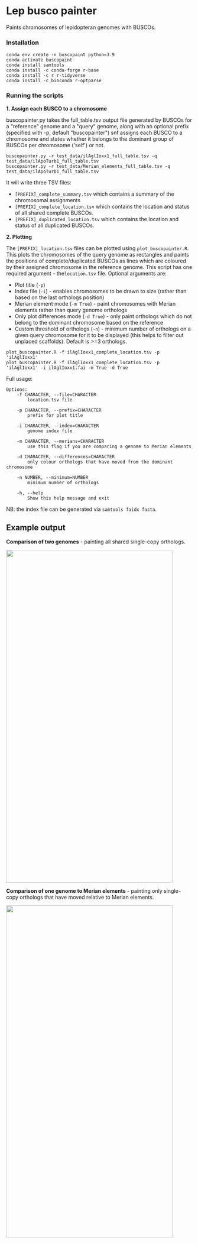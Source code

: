 # Lep busco painter
Paints chromosomes of lepidopteran genomes with BUSCOs.

### Installation

```
conda env create -n buscopaint python=3.9 
conda activate buscopaint
conda install samtools 
conda install -c conda-forge r-base
conda install -c r r-tidyverse
conda install -c bioconda r-optparse
```


### Running the scripts

**1. Assign each BUSCO to a chromosome**

buscopainter.py takes the full_table.tsv output file generated by BUSCOs for a "reference" genome and a "query" genome, along with an optional prefix (specified with -p, default "buscopainter") snf assigns each BUSCO to a chromosome and states whether it belongs to the dominant group of BUSCOs per chromosome ('self') or not.

```
buscopainter.py -r test_data/ilAglIoxx1_full_table.tsv -q test_data/ilApoTurb1_full_table.tsv
buscopainter.py -r test_data/Merian_elements_full_table.tsv -q test_data/ilApoTurb1_full_table.tsv
```

It will write three TSV files:

- `[PREFIX]_complete_summary.tsv` which contains a summary of the chromosomal assignments
- `[PREFIX]_complete_location.tsv` which contains the location and status of all shared complete BUSCOs.
- `[PREFIX]_duplicated_location.tsv` which contains the location and status of all duplicated BUSCOs.


**2. Plotting**

The `[PREFIX]_location.tsv` files can be plotted using `plot_buscopainter.R`. This plots the chromosomes of the query genome as rectangles and paints the positions of complete/duplicated BUSCOs as lines which are coloured by their assigned chromosome in the reference genome. This script has one required argument - the`location.tsv` file. Optional arguments are:

- Plot title (`-p`)
- Index file (`-i`) - enables chromosomes to be drawn to size (rather than based on the last orthologs position)
- Merian element mode (`-m True`) - paint chromosomes with Merian elements rather than query genome orthologs
- Only plot differences mode (`-d True`) - only paint orthologs which do not belong to the dominant chromosome based on the reference
- Custom threshold of orthologs (`-n`) - minimum number of orthologs on a given query chromosome for it to be displayed (this helps to filter out unplaced scaffolds). Default is >=3 orthologs.

```
plot_buscopainter.R -f ilAglIoxx1_complete_location.tsv -p 'ilAglIoxx1' 
plot_buscopainter.R -f ilAglIoxx1_complete_location.tsv -p 'ilAglIoxx1' -i ilAglIoxx1.fai -m True -d True

```

Full usage:

```
Options:
	-f CHARACTER, --file=CHARACTER
		location.tsv file

	-p CHARACTER, --prefix=CHARACTER
		prefix for plot title

	-i CHARACTER, --index=CHARACTER
		genome index file

	-m CHARACTER, --merians=CHARACTER
		use this flag if you are comparing a genome to Merian elements

	-d CHARACTER, --differences=CHARACTER
		only colour orthologs that have moved from the dominant chromosome

	-n NUMBER, --minimum=NUMBER
		minimum number of orthologs 

	-h, --help
		Show this help message and exit

```

NB: the index file can be generated via `samtools faidx fasta`.

## Example output

**Comparison of two genomes** - painting all shared single-copy orthologs.

<img src="https://github.com/charlottewright/lep_busco_painter/assets/57258050/970d41fc-9dcf-42cc-8da5-42c237a5a9d1" width="450" height="900">

**Comparison of one genome to Merian elements** - painting only single-copy orthologs that have moved relative to Merian elements.

<img src="https://github.com/charlottewright/lep_busco_painter/assets/57258050/2fb65428-8a81-4a7f-a29b-df4f7c59ae58" width="450" height="900">

